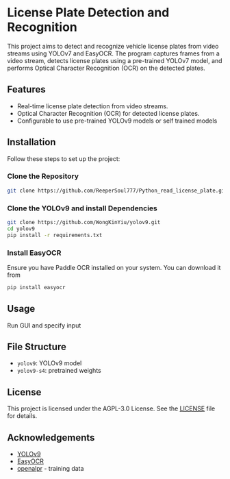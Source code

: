 
# License Plate Detection and Recognition 

This project aims to detect and recognize vehicle license plates from video streams using YOLOv7 and EasyOCR. The program captures frames from a video stream, detects license plates using a pre-trained YOLOv7 model, and performs Optical Character Recognition (OCR) on the detected plates.

## Features
- Real-time license plate detection from video streams.
- Optical Character Recognition (OCR) for detected license plates.
- Configurable to use pre-trained YOLOv9 models or self trained models

## Installation

Follow these steps to set up the project:

### Clone the Repository
```bash
git clone https://github.com/ReeperSoul777/Python_read_license_plate.git
```

### Clone the YOLOv9 and install Dependencies
```bash
git clone https://github.com/WongKinYiu/yolov9.git
cd yolov9
pip install -r requirements.txt
```


### Install EasyOCR
Ensure you have Paddle OCR installed on your system. You can download it from 
```bash
pip install easyocr
```

## Usage

Run GUI and specify input

## File Structure
- `yolov9`: YOLOv9 model
- `yolov9-s4`: pretrained weights



## License
This project is licensed under the AGPL-3.0 License. See the [LICENSE](LICENSE) file for details.

## Acknowledgements
- [YOLOv9](https://github.com/WongKinYiu/yolov9)
- [EasyOCR](https://github.com/JaidedAI/EasyOCR)
- [openalpr](https://github.com/openalpr/) - training data

```
